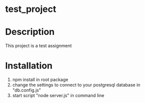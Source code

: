 ﻿# test_project
  # Description
  This project is a test assignment
  # Installation
  1. npm install in root package
  2. change the settings to connect to your postgresql database in "db.config.js"
  3. start script "node server.js" in command line
